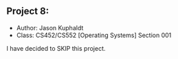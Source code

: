 ## Project 8: 

* Author: Jason Kuphaldt
* Class: CS452/CS552 [Operating Systems] Section 001

I have decided to SKIP this project.